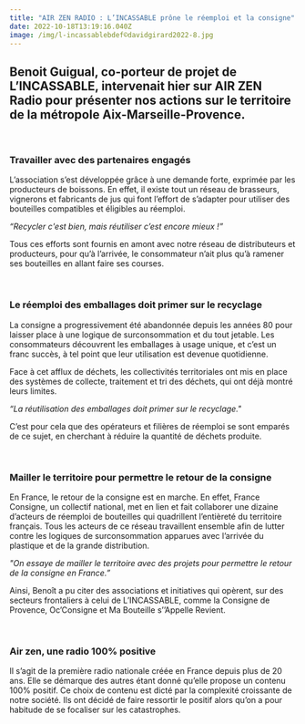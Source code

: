 ```yaml
---
title: "AIR ZEN RADIO : L’INCASSABLE prône le réemploi et la consigne"
date: 2022-10-18T13:19:16.040Z
image: /img/l-incassablebdef©davidgirard2022-8.jpg
---
```

## Benoit Guigual, co-porteur de projet de L’INCASSABLE, intervenait hier sur AIR ZEN Radio pour présenter nos actions sur le territoire de la métropole Aix-Marseille-Provence. 
<br/>

### Travailler avec des partenaires engagés

L’association s’est développée grâce à une demande forte, exprimée par les producteurs de boissons. En effet, il existe tout un réseau de brasseurs, vignerons et fabricants de jus qui font l’effort de s’adapter pour utiliser des bouteilles compatibles et éligibles au réemploi. 

*“Recycler c'est bien, mais réutiliser c’est encore mieux !”*

Tous ces efforts sont fournis en amont avec notre réseau de distributeurs et producteurs, pour qu’à l’arrivée, le consommateur n’ait plus qu’à ramener ses bouteilles en allant faire ses courses. 

<br/>

### Le réemploi des emballages doit primer sur le recyclage

La consigne a progressivement été abandonnée depuis les années 80 pour laisser place à une logique de surconsommation et du tout jetable. Les consommateurs découvrent les emballages à usage unique, et c’est un franc succès, à tel point que leur utilisation est devenue quotidienne. 

Face à cet afflux de déchets, les collectivités territoriales ont mis en place des systèmes de collecte, traitement et tri des déchets, qui ont déjà montré leurs limites. 

*“La réutilisation des emballages doit primer sur le recyclage."* 

C’est pour cela que des opérateurs et filières de réemploi se sont emparés de ce sujet, en cherchant à réduire la quantité de déchets produite. 

<br/>

### Mailler le territoire pour permettre le retour de la consigne

En France, le retour de la consigne est en marche. En effet, France Consigne, un collectif national, met en lien et fait collaborer une dizaine d’acteurs de réemploi de bouteilles qui quadrillent l’entièreté du territoire français. Tous les acteurs de ce réseau travaillent ensemble afin de lutter contre les logiques de surconsommation apparues avec l’arrivée du plastique et de la grande distribution.

*"On essaye de mailler le territoire avec des projets pour permettre le retour de la consigne en France.”*

Ainsi, Benoît a pu citer des associations et initiatives qui opèrent, sur des secteurs frontaliers à celui de L’INCASSABLE, comme la Consigne de Provence, Oc’Consigne et Ma Bouteille s’’Appelle Revient. 

<br/>

### Air zen, une radio 100% positive

Il s’agit de la première radio nationale créée en France depuis plus de 20 ans. Elle se démarque des autres étant donné qu’elle propose un contenu 100% positif. Ce choix de contenu est dicté par la complexité croissante de notre société. Ils ont décidé de faire ressortir le positif alors qu’on a pour habitude de se focaliser sur les catastrophes.